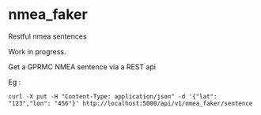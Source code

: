 # nmea_faker
Restful nmea sentences

Work in progress.

Get a GPRMC NMEA sentence via a REST api    

Eg :   

```
curl -X put -H "Content-Type: application/json" -d '{"lat": "123","lon": "456"}' http://localhost:5000/api/v1/nmea_faker/sentence
```
